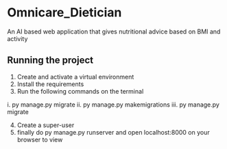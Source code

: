 # Omnicare_Dietician
An AI based web application that gives nutritional advice based on BMI and activity 

## Running the project
1. Create and activate a virtual environment 
2. Install the requirements 
3. Run the following commands on the terminal

  i. py manage.py migrate
  ii. py manage.py makemigrations
  iii. py manage.py migrate
  
4. Create a super-user 
5. finally do py manage.py runserver and open localhost:8000 on your browser to view  

